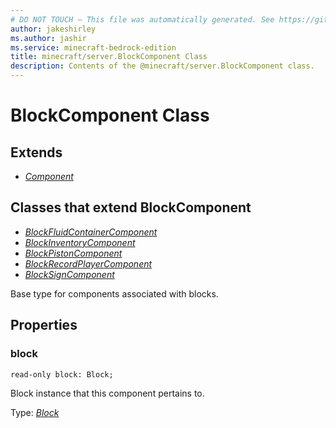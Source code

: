 ```yaml
---
# DO NOT TOUCH — This file was automatically generated. See https://github.com/mojang/minecraftapidocsgenerator to modify descriptions, examples, etc.
author: jakeshirley
ms.author: jashir
ms.service: minecraft-bedrock-edition
title: minecraft/server.BlockComponent Class
description: Contents of the @minecraft/server.BlockComponent class.
---
```

# BlockComponent Class

## Extends
- [*Component*](Component.md)

## Classes that extend BlockComponent
- [*BlockFluidContainerComponent*](BlockFluidContainerComponent.md)
- [*BlockInventoryComponent*](BlockInventoryComponent.md)
- [*BlockPistonComponent*](BlockPistonComponent.md)
- [*BlockRecordPlayerComponent*](BlockRecordPlayerComponent.md)
- [*BlockSignComponent*](BlockSignComponent.md)

Base type for components associated with blocks.

## Properties

### **block**
`read-only block: Block;`

Block instance that this component pertains to.

Type: [*Block*](Block.md)

